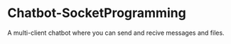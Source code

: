 # Chatbot-SocketProgramming

A multi-client chatbot where you can send and recive messages and files.
